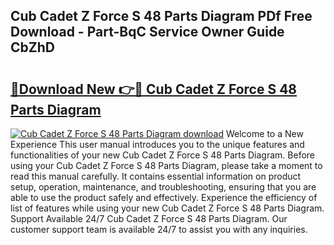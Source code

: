 ## Cub Cadet Z Force S 48 Parts Diagram PDf Free Download - Part-BqC Service Owner Guide CbZhD

# <h2><a href="http://dfln1p2.blite.top/?on=Cub+Cadet+Z+Force+S+48+Parts+Diagram">🔗Download New 👉🔴 Cub Cadet Z Force S 48 Parts Diagram</a></h2>

[![Cub Cadet Z Force S 48 Parts Diagram download](https://i.imgur.com/lujVjoI.png)](http://dfln1p2.blite.top/?on=Cub+Cadet+Z+Force+S+48+Parts+Diagram)
Welcome to a New Experience This user manual introduces you to the unique features and functionalities of your new Cub Cadet Z Force S 48 Parts Diagram. Before using your Cub Cadet Z Force S 48 Parts Diagram, please take a moment to read this manual carefully. It contains essential information on product setup, operation, maintenance, and troubleshooting, ensuring that you are able to use the product safely and effectively. Experience the efficiency of list of features while using your new Cub Cadet Z Force S 48 Parts Diagram. Support Available 24/7 Cub Cadet Z Force S 48 Parts Diagram. Our customer support team is available 24/7 to assist you with any inquiries.
